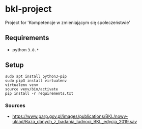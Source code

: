 # bkl-project
Project for 'Kompetencje w zmieniającym się społeczeństwie'

## Requirements
- python `3.8.*`

## Setup
```console
sudo apt install python3-pip
sudo pip3 install virtualenv
virtualenv venv
source venv/bin/activate
pip install -r requirements.txt
```

### Sources
- https://www.parp.gov.pl/images/publications/BKL/nowy-uklad/Baza_danych_z_badania_ludnoci_BKL_edycja_2019.sav
